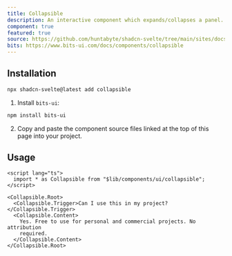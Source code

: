 ```yaml
---
title: Collapsible
description: An interactive component which expands/collapses a panel.
component: true
featured: true
source: https://github.com/huntabyte/shadcn-svelte/tree/main/sites/docs/src/lib/registry/default/ui/collapsible
bits: https://www.bits-ui.com/docs/components/collapsible
---
```


<script>
  import { ComponentPreview, ManualInstall } from '$lib/components/docs';
</script>

<ComponentPreview name="collapsible-demo">

<div></div>

</ComponentPreview>

## Installation

```bash
npx shadcn-svelte@latest add collapsible
```

<ManualInstall>

1. Install `bits-ui`:

```bash
npm install bits-ui
```

2. Copy and paste the component source files linked at the top of this page into your project.

</ManualInstall>

## Usage

```svelte
<script lang="ts">
  import * as Collapsible from "$lib/components/ui/collapsible";
</script>

<Collapsible.Root>
  <Collapsible.Trigger>Can I use this in my project?</Collapsible.Trigger>
  <Collapsible.Content>
    Yes. Free to use for personal and commercial projects. No attribution
    required.
  </Collapsible.Content>
</Collapsible.Root>
```
